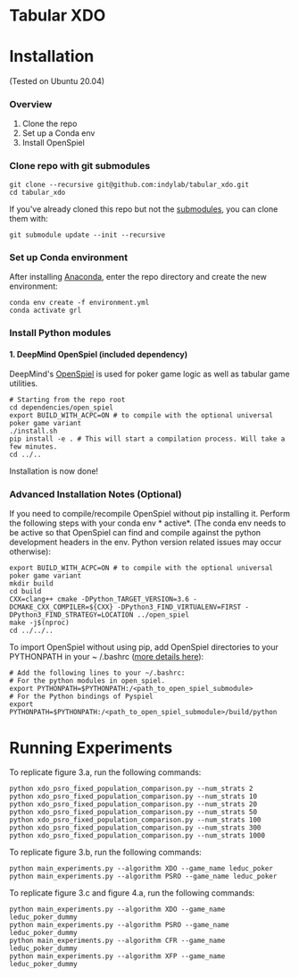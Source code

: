 # Tabular XDO

# Installation

(Tested on Ubuntu 20.04)

### Overview

1. Clone the repo
2. Set up a Conda env
3. Install OpenSpiel

### Clone repo with git submodules

```shell script
git clone --recursive git@github.com:indylab/tabular_xdo.git
cd tabular_xdo
```

If you've already cloned this repo but not the [submodules](/dependencies), you can clone them with:

```shell script
git submodule update --init --recursive
```

### Set up Conda environment

After installing [Anaconda](https://docs.anaconda.com/anaconda/install/), enter the repo directory and create the new
environment:

```shell script
conda env create -f environment.yml
conda activate grl
```

### Install Python modules

#### 1. DeepMind OpenSpiel (included dependency)

DeepMind's [OpenSpiel](https://github.com/deepmind/open_spiel) is used for poker game logic as well as tabular game
utilities.

```shell script
# Starting from the repo root
cd dependencies/open_spiel
export BUILD_WITH_ACPC=ON # to compile with the optional universal poker game variant
./install.sh
pip install -e . # This will start a compilation process. Will take a few minutes.
cd ../..
```

Installation is now done!

### Advanced Installation Notes (Optional)

If you need to compile/recompile OpenSpiel without pip installing it. Perform the following steps with your conda env *
active*. (The conda env needs to be active so that OpenSpiel can find and compile against the python development headers
in the env. Python version related issues may occur otherwise):

```shell script
export BUILD_WITH_ACPC=ON # to compile with the optional universal poker game variant
mkdir build
cd build
CXX=clang++ cmake -DPython_TARGET_VERSION=3.6 -DCMAKE_CXX_COMPILER=${CXX} -DPython3_FIND_VIRTUALENV=FIRST -DPython3_FIND_STRATEGY=LOCATION ../open_spiel
make -j$(nproc)
cd ../../..
```

To import OpenSpiel without using pip, add OpenSpiel directories to your PYTHONPATH in your ~
/.bashrc ([more details here](https://github.com/deepmind/open_spiel/blob/244d1b55eb3f9de2ab4a0e06341ff2847afea466/docs/install.md)):

```shell script
# Add the following lines to your ~/.bashrc:
# For the python modules in open_spiel.
export PYTHONPATH=$PYTHONPATH:/<path_to_open_spiel_submodule>
# For the Python bindings of Pyspiel
export PYTHONPATH=$PYTHONPATH:/<path_to_open_spiel_submodule>/build/python
```
# Running Experiments
To replicate figure 3.a, run the following commands:

```shell script
python xdo_psro_fixed_population_comparison.py --num_strats 2
python xdo_psro_fixed_population_comparison.py --num_strats 10
python xdo_psro_fixed_population_comparison.py --num_strats 20
python xdo_psro_fixed_population_comparison.py --num_strats 50
python xdo_psro_fixed_population_comparison.py --num_strats 100
python xdo_psro_fixed_population_comparison.py --num_strats 300
python xdo_psro_fixed_population_comparison.py --num_strats 1000
```

To replicate figure 3.b, run the following commands:

```shell script
python main_experiments.py --algorithm XDO --game_name leduc_poker
python main_experiments.py --algorithm PSRO --game_name leduc_poker
```

To replicate figure 3.c and figure 4.a, run the following commands:

```shell script
python main_experiments.py --algorithm XDO --game_name leduc_poker_dummy
python main_experiments.py --algorithm PSRO --game_name leduc_poker_dummy
python main_experiments.py --algorithm CFR --game_name leduc_poker_dummy
python main_experiments.py --algorithm XFP --game_name leduc_poker_dummy
```





